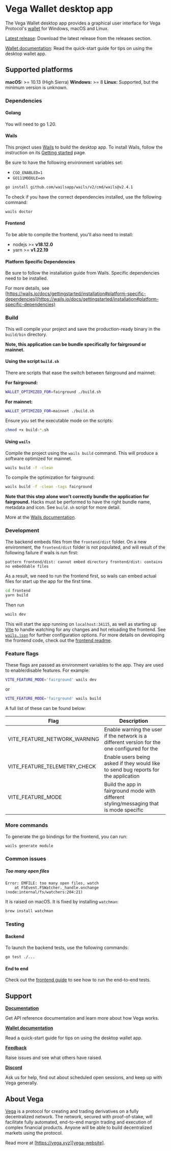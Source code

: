 # Vega Wallet desktop app

The Vega Wallet desktop app provides a graphical user interface for Vega Protocol's [wallet](https://github.com/vegaprotocol/vegawallet/) for Windows, macOS and Linux.

[Latest release](https://github.com/vegaprotocol/vegawallet-desktop/releases): Download the latest release from the releases section.

[Wallet documentation](https://docs.vega.xyz/docs/mainnet/tools/vega-wallet/desktop-app/latest/getting-started): Read the quick-start guide for tips on using the desktop wallet app.

## Supported platforms

**macOS:** >= 10.13 (High Sierra)
**Windows:** >= 8
**Linux:** Supported, but the minimum version is unknown.

### Dependencies

#### Golang

You will need to go 1.20.

#### Wails

This project uses [Wails](https://wails.io) to build the desktop app. To install Wails, follow the instruction on its [Getting started](https://wails.io/docs/gettingstarted/installation) page.

Be sure to have the following environment variables set:

- `CGO_ENABLED=1`
- `GO111MODULE=on`

```sh
go install github.com/wailsapp/wails/v2/cmd/wails@v2.4.1
```

To check if you have the correct dependencies installed, use the following command:

```sh
wails doctor
```

#### Frontend

To be able to compile the frontend, you'll also need to install:

- nodejs >= **v18.12.0**
- yarn >= **v1.22.19**

#### Platform Specific Dependencies

Be sure to follow the installation guide from Wails. Specific dependencies need to be installed.

For more details, see [https://wails.io/docs/gettingstarted/installation#platform-specific-dependencies](https://wails.io/docs/gettingstarted/installation#platform-specific-dependencies)

### Build

This will compile your project and save the production-ready binary in the `build/bin`
directory.

**Note, this application can be bundle specifically for fairground or mainnet.**

#### Using the script `build.sh`

There are scripts that ease the switch between fairground and mainnet:

**For fairground:**

```sh
WALLET_OPTIMIZED_FOR=fairground ./build.sh
```

**For mainnet:**

```sh
WALLET_OPTIMIZED_FOR=mainnet ./build.sh
```

Ensure you set the executable mode on the scripts:

```sh
chmod +x build-*.sh
```

#### Using `wails`

Compile the project using the `wails build` command. This will produce a software optimized for mainnet.

```sh
wails build -f -clean
```

To compile the optimization for fairground:

```sh
wails build -f -clean -tags fairground
```

**Note that this step alone won't correctly bundle the application for fairground.** Hacks must be performed to have the right bundle name, metadata and icon. See `build.sh` script for more detail.

More at the [Wails documentation](https://wails.io/docs/reference/cli#build).

### Development

The backend embeds files from the `frontend/dist` folder. On a new environment, the `frontend/dist` folder is not populated, and will result of the following failure if wails is run first:

```
pattern frontend/dist: cannot embed directory frontend/dist: contains no embeddable files
```

As a result, we need to run the frontend first, so wails can embed actual files for start up the app for the first time.

```sh
cd frontend
yarn build
```

Then run

```sh
wails dev
```

This will start the app running on `localhost:34115`, as well as starting up [Vite](https://vitejs.dev/) to handle watching for any changes and hot reloading the frontend. See [`wails.json`](https://wails.io/docs/reference/project-config) for further configuration options. For more details on developing the frontend code, check out the [frontend readme](./frontend/README.md).

### Feature flags

These flags are passed as environment variables to the app. They are used to enable/disable features. For example:

```bash
VITE_FEATURE_MODE='fairground' wails dev
```

or

```bash
VITE_FEATURE_MODE='fairground' wails build
```

A full list of these can be found below:

| Flag                         | Description                                                                                  |
|------------------------------|----------------------------------------------------------------------------------------------|
| VITE_FEATURE_NETWORK_WARNING | Enable warning the user if the network is a different version for the one configured for the |
| VITE_FEATURE_TELEMETRY_CHECK | Enable users being asked if they would like to send bug reports for the application          |
| VITE_FEATURE_MODE            | Build the app in fairground mode with different styling/messaging that is mode specific      |

### More commands

To generate the go bindings for the frontend, you can run:

```sh
wails generate module
```

### Common issues

##### Too many open files

```
Error: EMFILE: too many open files, watch
    at FSEvent.FSWatcher._handle.onchange (node:internal/fs/watchers:204:21)
```

It is raised on macOS. It is fixed by installing `watchman`:

```sh
brew install watchman
```

### Testing

#### Backend

To launch the backend tests, use the following commands:

```sh
go test ./...
```

#### End to end

Check out the [frontend guide](./frontend/README.md) to see how to run the end-to-end tests.

## Support

**[Documentation](https://docs.vega.xyz/)**

Get API reference documentation and learn more about how Vega works.

**[Wallet documentation](https://docs.vega.xyz/docs/mainnet/tools/vega-wallet/desktop-app)**

Read a quick-start guide for tips on using the desktop wallet app.

**[Feedback](https://github.com/vegaprotocol/feedback/discussions/categories/vega-wallets)**

Raise issues and see what others have raised.

**[Discord](https://vega.xyz/discord)**

Ask us for help, find out about scheduled open sessions, and keep up with Vega generally.

## About Vega

[Vega][vega-website] is a protocol for creating and trading derivatives on a fully decentralized network. The network, secured with proof-of-stake, will facilitate fully automated, end-to-end margin trading and execution of complex financial products. Anyone will be able to build decentralized markets using the protocol.

Read more at [https://vega.xyz][vega-website].

[vega-website]: https://vega.xyz
